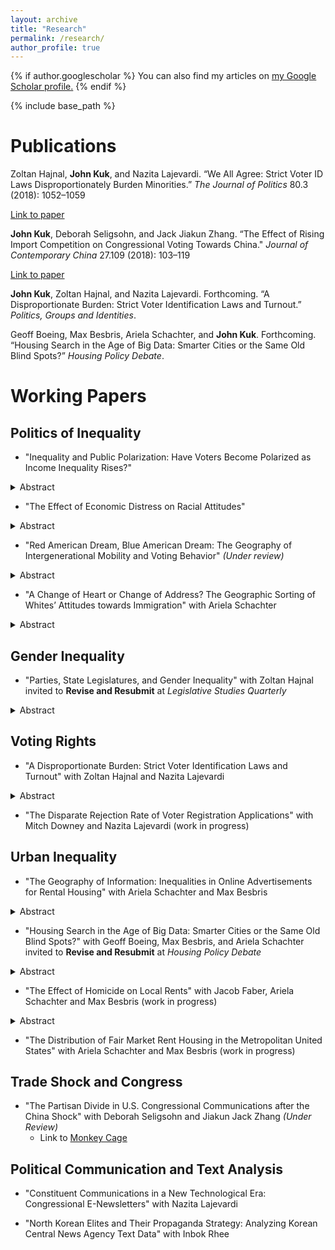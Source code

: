 ```yaml
---
layout: archive
title: "Research"
permalink: /research/
author_profile: true
---
```


{% if author.googlescholar %}
  You can also find my articles on <u><a href="{{author.googlescholar}}">my Google Scholar profile</a>.</u>
{% endif %}

<!-- Global site tag (gtag.js) - Google Analytics -->
<script async src="https://www.googletagmanager.com/gtag/js?id=UA-123521501-1"></script>
<script>
  window.dataLayer = window.dataLayer || [];
  function gtag(){dataLayer.push(arguments);}
  gtag('js', new Date());

  gtag('config', 'UA-123521501-1');
</script>


{% include base_path %}

Publications
======
Zoltan Hajnal, **John Kuk**, and Nazita Lajevardi. “We All Agree: Strict Voter ID Laws Disproportionately Burden Minorities.” *The Journal of Politics* 80.3 (2018): 1052–1059

[Link to paper](https://www.journals.uchicago.edu/doi/abs/10.1086/696617)

**John Kuk**, Deborah Seligsohn, and Jack Jiakun Zhang. “The Effect of Rising Import Competition on Congressional Voting Towards China." *Journal of Contemporary China* 27.109 (2018): 103–119

[Link to paper](https://www.tandfonline.com/doi/abs/10.1080/10670564.2017.1363024)

**John Kuk**, Zoltan Hajnal, and Nazita Lajevardi. Forthcoming. “A Disproportionate Burden: Strict Voter Identification Laws and Turnout.” *Politics, Groups and Identities*.

Geoff Boeing, Max Besbris, Ariela Schachter, and **John Kuk**. Forthcoming. “Housing Search in the Age of Big Data: Smarter Cities or the Same Old Blind Spots?” *Housing Policy Debate*.

Working Papers
=======

## Politics of Inequality 


- "Inequality and Public Polarization: Have Voters Become Polarized as Income Inequality Rises?"

<details><summary>Abstract</summary>
<p>
Have voters become polarized as income inequality has risen? To better understand polarization among the public and its relationship with inequality, I estimate voters’ ideology in two dimensions from 1980 to 2012 with a two-dimensional item response theory (IRT) model. The IRT model shows that the degree of polarization in economic policy preferences has not increased since 1980, but rather that polarization on racial and social issues has increased. The views on racial and social issues are largely driven by racial resentment. The degree of polariza- tion on social issues and on inequality levels are as highly correlated as the degree of correlation between polarization among elected officials and inequality. These results suggest that the link between inequality and polarization in Congress is voters’ polarization on non-economic issues, and not redistributive preferences.
 </p>
  </details>


- "The Effect of Economic Distress on Racial Attitudes"

<details><summary>Abstract</summary>
<p>
Scholars have long considered racial attitudes as an independent factor from economic experiences. In this paper, I question this premise. I explore the impact of economic anxiety on racial attitudes and develop a theory to explain how economic anxiety activates an individual’s racial resentment. Individuals whose living standards have stagnated over time and thus fear losing their socioeconomic status are likely to develop stronger in-group solidarity and out- group derogation. Individuals counteract economic threats by developing stronger in-group versus out-group identity. I test this theory in two different empirical settings. First, using local Chinese import exposure as an instrument to capture local economic disruption, I measure how an unexpected shock to the local economy engenders a higher level of racial resentment. Second, I run a survey experiment by priming respondents to think about financially stressful situations. Respondents primed with economic anxiety showed a higher level of racial resentment and ethnocentrism.
</p>
</details>

- "Red American Dream, Blue American Dream: The Geography of Intergenerational Mobility and Voting Behavior" *(Under review)*

<details><summary>Abstract</summary>
<p>
What happens to voters’ hearts and minds when the reality of the American Dream is shifting? The United States has long been called the “Land of Opportunity” with its high levels of social mobility long considered to be the bedrock of American exceptionalism. However, recent research on intergenerational mobility has found large geographical differences within the United States. In this article, I develop a theory explaining why the level of intergenerational mobility in voters’ neighborhoods is correlated with voting behavior. I show that Census tract level-measured mobility is positively correlated with Republican vote share and the individual probability of voting Republican. This article also provides an explanation why poor voters support Republican candidates. Low-income voters vote Republican in the presence of the prospect that hard work will offer them an opportunity to succeed. Low-income voters’ likelihood of voting Republican is more strongly correlated with intergenerational mobility than middle- and high-income voters.
 </p>
</details>


- "A Change of Heart or Change of Address? The Geographic Sorting of Whites’ Attitudes towards Immigration" with Ariela Schachter 

<details><summary>Abstract</summary>
<p>
Do White Americans change their attitudes when immigrants move into their communities? Evidence from public opinion research remains mixed; finding support for both threat and contact effects, and inferring causality from cross-sectional data. Drawing from research on White flight, we instead propose a geographic sorting model: White Americans who are predisposed to dislike immigration are more likely to leave communities with growing immigrant populations and move to places with fewer immigrants. In the long run, Whites with liberal immigration attitudes remain in places with large immigrant populations, while those with more conservative attitudes move away. We offer evidence supporting the sorting model using geocoded panel data from the General Social Survey (2008-2010). The results suggest White Americans’ residential mobility may be a key mechanism linking local immigrant population size and public opinion on immigration
</p>
</details>

## Gender Inequality
- "Parties, State Legislatures, and Gender Inequality" with Zoltan Hajnal invited to **Revise and Resubmit** at *Legislative Studies Quarterly*
<details><summary>Abstract</summary>
<p>
Women earn less than men who work in the same job with the same level of experience.  We know much about this gender wage gap but little about its political or partisan sources.  In this article, we examine the effects of party control of state government on gender inequality in income, wages, unemployment, and poverty. Employing both a regression discontinuity design and a dynamic difference-in-difference analysis, we find that electing a Democratic majority to the state house leads to substantial improvement in women’s incomes, wages, and unemployment relative to men – especially in recent years.  We also show that policy shifts could be driving that process. Democratic control leads to significantly more liberal policies on women’s rights and abortion.  We find, however, fewer clear effects on poverty and less robust results for partisan control of the governor’s office or the state senate. Parties and politics matter, but not always. 
</p>
</details>



## Voting Rights
- "A Disproportionate Burden: Strict Voter Identification Laws and Turnout" with Zoltan Hajnal and Nazita Lajevardi

<details><summary>Abstract</summary>
<p>
Critics of strict photo identification laws claim that they impose a disproportionate burden on minority voters.  Yet, empirical studies assessing the impact of these laws on minority turnout have reached decidedly mixed results. This article offers a more rigorous test that will help advance the empirical literature and contribute to the legal debate in three ways: we focus on recent elections with a broad set of strict photo ID laws in place, rely on official turnout data rather than surveys, and employ a research design that assesses change over time using a difference-in-difference approach to alleviate the inference problems that plague most existing studies. We use aggregate county turnout data from 2012 to 2016 and find that the racial gap in turnout between more diverse and less diverse counties grew more in states enacting new strict photo ID laws than it did elsewhere.  Strict voter ID laws appear to discriminate.   
</p>
</details>


- "The Disparate Rejection Rate of Voter Registration Applications" with Mitch Downey and Nazita Lajevardi (work in progress)


## Urban Inequality

- "The Geography of Information: Inequalities in Online Advertisements for Rental Housing" with Ariela Schachter and Max Besbris

<details><summary>Abstract</summary>
<p>
More urban residents find their housing through online search tools than any other source and recent research has theorized the potential for online information to transform and equalize the housing search process. Yet little work has examined the quantity and quality of housing information available online. Using a corpus of millions of Craigslist advertisements for rental housing we examine whether housing search websites equalize access to information across neighborhoods. We find that, akin to other off-line information sources, housing websites present segmented and segregated information that tracks with other forms of socio-spatial inequality. Our findings have implications for understanding the structure of the rental housing market as well as the housing search process, and for theorizing how tenants form expectations about neighborhoods and landlords.
</p>
</details>

- "Housing Search in the Age of Big Data: Smarter Cities or the Same Old Blind Spots?" with Geoff Boeing, Max Besbris, and Ariela Schachter invited to **Revise and Resubmit** at *Housing Policy Debate*

<details><summary>Abstract</summary>
<p>
Housing scholars stress the importance of the information environment in shaping housing search behavior and outcomes. Rental listings have increasingly moved online over the past two decades and, in turn, online platforms like Craigslist are now central to the search process. Do these technology platforms serve as information equalizers or do they reflect traditional information inequalities that correlate with neighborhood sociodemographic characteristics? We synthesize and extend analyses of millions of US Craigslist rental listings and find they supply significantly different volume, quality, and types of information about different communities. Technology platforms have the potential to broaden, diversify, and equalize housing search information, but they rely on landlord behavior and, in turn, likely will not reach this potential without a significant redesign or policy intervention. Smart cities advocates hoping to build better cities through technology must critically interrogate big data for systematic biases. 
</p>
</details>

- "The Effect of Homicide on Local Rents" with Jacob Faber, Ariela Schachter and Max Besbris (work in progress)

<details><summary>Abstract</summary>
<p>
The collateral effects of homicide--that is, tolls on individuals and communities experiencing homicides in addition to loss of life—are numerous. While previous work has documented impacts on children and intergenerational mobility, we explore the effects of violent crime on a different economic outcome. Specifically, we use a unique geocoded and timestamped data set of advertisements for rental housing to examine the effect of neighborhood homicides on local rent prices. Using a regression discontinuity approach, we find that homicide decreases the listed price of nearby rental housing. Homicide reverberates throughout communities, affecting various aspects of individual and collective experience. Additionally, since homicides, and crime more generally, are geographically concentrated, understanding their wide-ranging effects helps explain broader, systemic differences across neighborhoods and how individual residents' lives--including their economic conditions--are shaped by their geographic contexts.
</p>
</details>

- "The Distribution of Fair Market Rent Housing in the Metropolitan United States" with Ariela Schachter and Max Besbris (work in progress)


## Trade Shock and Congress

- "The Partisan Divide in U.S. Congressional Communications after the China Shock" with Deborah Seligsohn and Jiakun Jack Zhang *(Under Review)*
  - Link to [Monkey Cage](https://www.washingtonpost.com/news/monkey-cage/wp/2018/08/07/why-republicans-dont-push-back-on-trumps-china-tariffs-in-one-map/?utm_term=.381c8ba32608)






## Political Communication and Text Analysis

- "Constituent Communications in a New Technological Era: Congressional E-Newsletters" with Nazita Lajevardi 

- "North Korean Elites and Their Propaganda Strategy: Analyzing Korean Central News Agency Text Data" with Inbok Rhee 
